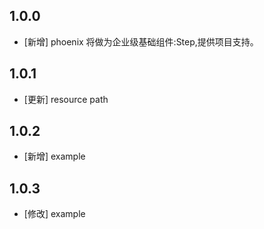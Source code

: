 <!--
 * @Author: lipeng 1162423147@qq.com
 * @Date: 2023-09-24 10:14:02
 * @LastEditors: lipeng 1162423147@qq.com
 * @LastEditTime: 2023-10-16 15:04:50
 * @FilePath: /phoenix_step/CHANGELOG.md
 * @Description: 这是默认设置,请设置`customMade`, 打开koroFileHeader查看配置 进行设置: https://github.com/OBKoro1/koro1FileHeader/wiki/%E9%85%8D%E7%BD%AE
-->
## 1.0.0

* [新增] phoenix 将做为企业级基础组件:Step,提供项目支持。

## 1.0.1

* [更新] resource path

## 1.0.2

* [新增] example 

## 1.0.3

* [修改] example 